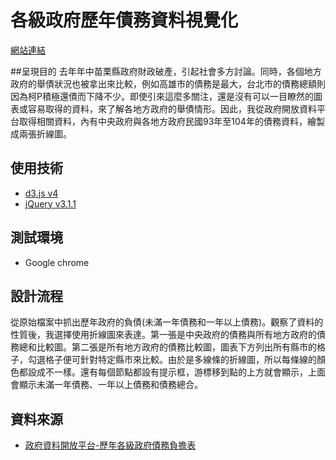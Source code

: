# 各級政府歷年債務資料視覺化

[網站連結](https://hank031014.github.io/gov_loan_data/)

##呈現目的
去年年中苗栗縣政府財政破產，引起社會多方討論。同時，各個地方政府的舉債狀況也被拿出來比較，例如高雄市的債務是最大，台北市的債務總額則因為柯P積極還債而下降不少。即使引來這麼多關注，還是沒有可以一目瞭然的圖表或容易取得的資料，來了解各地方政府的舉債情形。因此，我從政府開放資料平台取得相關資料，內有中央政府與各地方政府民國93年至104年的債務資料，繪製成兩張折線圖。


## 使用技術

* [d3.js v4](https://d3js.org/)
* [jQuery v3.1.1](https://jquery.com/)


## 測試環境

* Google chrome


## 設計流程
從原始檔案中抓出歷年政府的負債(未滿一年債務和一年以上債務)。觀察了資料的性質後，我選擇使用折線圖來表達。第一張是中央政府的債務與所有地方政府的債務總和比較圖。第二張是所有地方政府的債務比較圖，圖表下方列出所有縣市的格子，勾選格子便可針對特定縣市來比較。由於是多線條的折線圖，所以每條線的顏色都設成不一樣。還有每個節點都設有提示框，游標移到點的上方就會顯示，上面會顯示未滿一年債務、一年以上債務和債務總合。


## 資料來源
* [政府資料開放平台-歷年各級政府債務負擔表](http://data.gov.tw/node/25301)




